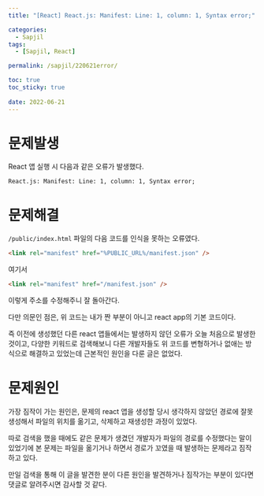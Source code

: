 ```yaml
---
title: "[React] React.js: Manifest: Line: 1, column: 1, Syntax error;"

categories:
  - Sapjil
tags:
  - [Sapjil, React]

permalink: /sapjil/220621error/

toc: true
toc_sticky: true
 
date: 2022-06-21
---
```


# 문제발생
React 앱 실행 시 다음과 같은 오류가 발생했다.
```error
React.js: Manifest: Line: 1, column: 1, Syntax error;
```

# 문제해결

`/public/index.html` 파일의 다음 코드를 인식을 못하는 오류였다.

```html
<link rel="manifest" href="%PUBLIC_URL%/manifest.json" />
```
여기서
```html
<link rel="manifest" href="/manifest.json" />
```
이렇게 주소를 수정해주니 잘 돌아간다.

다만 의문인 점은, 위 코드는 내가 짠 부분이 아니고 react app의 기본 코드이다.

즉 이전에 생성했던 다른 react 앱들에서는 발생하지 않던 오류가 오늘 처음으로 발생한 것이고,
다양한 키워드로 검색해보니 다른 개발자들도 위 코드를 변형하거나 없애는 방식으로 해결하고 있었는데 근본적인 원인을 다룬 글은 없었다.

# 문제원인

가장 짐작이 가는 원인은, 문제의 react 앱을 생성할 당시 생각하지 않았던 경로에 잘못 생성해서 파일의 위치를 옮기고, 삭제하고 재생성한 과정이 있었다.

따로 검색을 했을 때에도 같은 문제가 생겼던 개발자가 파일의 경로를 수정했다는 말이 있었기에 본 문제는 파일을 옮기거나 하면서 경로가 꼬였을 때 발생하는 문제라고 짐작하고 있다.

만일 검색을 통해 이 글을 발견한 분이 다른 원인을 발견하거나 짐작가는 부분이 있다면 댓글로 알려주시면 감사할 것 같다.
